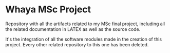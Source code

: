 # Whaya MSc Project

Repository with all the artifacts related to my MSc final project, including all the related documentation in LATEX as well as the source code.

It's the integration of all the software modules made in the creation of this project. Every other related repository to this one has been deleted.